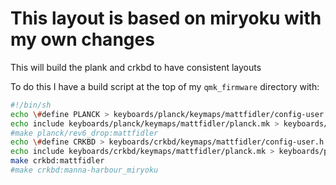 # This layout is based on miryoku with my own changes

This will build the plank and crkbd to have consistent layouts

To do this I have a build script at the top of my `qmk_firmware`
directory with:


```sh
#!/bin/sh
echo \#define PLANCK > keyboards/planck/keymaps/mattfidler/config-user.h
echo include keyboards/planck/keymaps/mattfidler/planck.mk > keyboards/planck/keymaps/mattfidler/rules.mk
#make planck/rev6_drop:mattfidler
echo \#define CRKBD > keyboards/crkbd/keymaps/mattfidler/config-user.h
echo include keyboards/crkbd/keymaps/mattfidler/planck.mk > keyboards/planck/keymaps/mattfidler/rules.mk
make crkbd:mattfidler
#make crkbd:manna-harbour_miryoku
```

